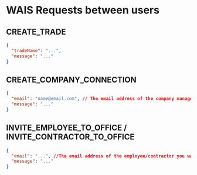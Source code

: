 # WAIS Requests between users

## CREATE_TRADE

```json
{
  "tradeName": "...",
  "message": "..."
}
```

## CREATE_COMPANY_CONNECTION

```json
{
  "email": "name@email.com", // The email address of the company manager you want to connect with. Address must be present in the WAIS DB
  "message": "..."
}
```

## INVITE_EMPLOYEE_TO_OFFICE / INVITE_CONTRACTOR_TO_OFFICE

```json
{
  "email": "...", //The email address of the employee/contractor you want to connect with. The email may or may not exist at the time the request is submitted.
  "message": "..."
}
```
